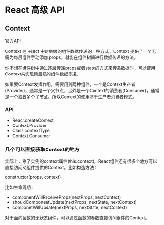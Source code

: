 # React 高级 API

## Context

[官方API](https://react.docschina.org/docs/context.html#when-to-use-context)

Context 是 React 中跨层级的组件数据传递的一种方式，Context 提供了一个无需为每层组件手动添加 props，就能在组件树间进行数据传递的方法。

你不想在组件树中通过逐层传递props或者state的方式来传递数据时，可以使用Context来实现跨层级的组件数据传递。

如果要Context发挥作用，需要用到两种组件，一个是Context生产者(Provider)，通常是一个父节点，另外是一个Context的消费者(Consumer)，通常是一个或者多个子节点。所以Context的使用基于生产者消费者模式。

### API

* React.createContext
* Context.Provider
* Class.contextType
* Context.Consumer

### 几个可以直接获取Context的地方

实际上，除了实例的context属性(this.context)，React组件还有很多个地方可以直接访问父组件提供的Context。比如构造方法：

constructor(props, context)

比如生命周期：

* componentWillReceiveProps(nextProps, nextContext)
* shouldComponentUpdate(nextProps, nextState, nextContext)
* componetWillUpdate(nextProps, nextState, nextContext)

对于面向函数的无状态组件，可以通过函数的参数直接访问组件的Context。
